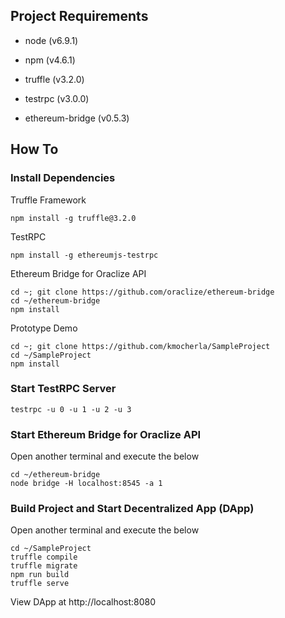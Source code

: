 ## Project Requirements

- node (v6.9.1)

- npm (v4.6.1)

- truffle (v3.2.0)

- testrpc (v3.0.0)

- ethereum-bridge (v0.5.3)

## How To

### Install Dependencies
Truffle Framework
```
npm install -g truffle@3.2.0
```

TestRPC
```
npm install -g ethereumjs-testrpc
```

Ethereum Bridge for Oraclize API
```
cd ~; git clone https://github.com/oraclize/ethereum-bridge
cd ~/ethereum-bridge
npm install
```

Prototype Demo
```
cd ~; git clone https://github.com/kmocherla/SampleProject
cd ~/SampleProject
npm install
```

### Start TestRPC Server
```
testrpc -u 0 -u 1 -u 2 -u 3
```

### Start Ethereum Bridge for Oraclize API
Open another terminal and execute the below
```
cd ~/ethereum-bridge
node bridge -H localhost:8545 -a 1
```

### Build Project and Start Decentralized App (DApp)
Open another terminal and execute the below
```
cd ~/SampleProject
truffle compile
truffle migrate
npm run build
truffle serve
```
View DApp at http://localhost:8080
